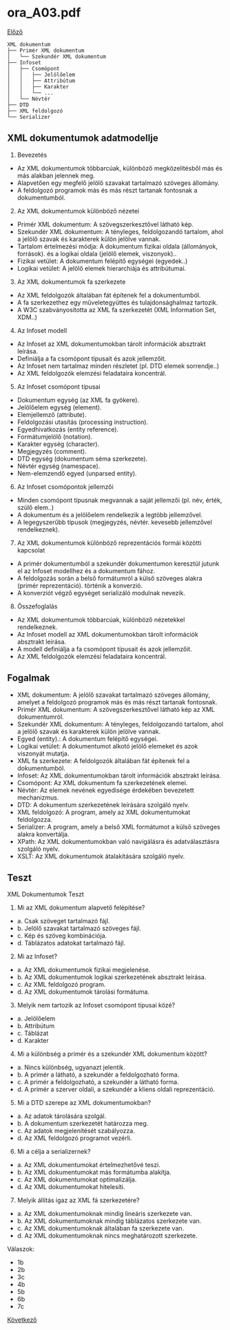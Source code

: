 # ora_A03.pdf

[Előző](2.md)

```
XML dokumentum
├── Primér XML dokumentum
│   └── Szekundér XML dokumentum
├── Infoset
│   ├── Csomópont
│   │   ├── Jelölőelem
│   │   ├── Attribútum
│   │   ├── Karakter
│   │   └── ...
│   └── Névtér
├── DTD
├── XML feldolgozó
└── Serializer
```

## XML dokumentumok adatmodellje

1. Bevezetés
- Az XML dokumentumok többarcúak, különböző megközelítésből más és más alakban jelennek meg.
- Alapvetően egy megfelő jelölő szavakat tartalmazó szöveges állomány.
- A feldolgozó programok más és más részt tartanak fontosnak a dokumentumból.

2. Az XML dokumentumok különböző nézetei
- Primér XML dokumentum: A szövegszerkesztővel látható kép.
- Szekundér XML dokumentum: A tényleges, feldolgozandó tartalom, ahol a jelölő szavak és karakterek külön jelölve vannak.
- Tartalom értelmezési módja: A dokumentum fizikai oldala (állományok, források). és a logikai oldala (jelölő elemek, viszonyok)..
- Fizikai vetület: A dokumentum felépítő egységei (egyedek..)
- Logikai vetület: A jelölő elemek hierarchiája és attribútumai.

3. Az XML dokumentumok fa szerkezete
- Az XML feldolgozók általában fát építenek fel a dokumentumból.
- A fa szerkezethez egy műveletegyüttes és tulajdonsághalmaz tartozik.
- A W3C szabványosította az XML fa szerkezetét (XML Information Set, XDM..)

4. Az Infoset modell
- Az Infoset az XML dokumentumokban tárolt információk absztrakt leírása.
- Definiálja a fa csomópont típusait és azok jellemzőit.
- Az Infoset nem tartalmaz minden részletet (pl. DTD elemek sorrendje..)
- Az XML feldolgozók elemzési feladataira koncentrál.

5. Az Infoset csomópont típusai
- Dokumentum egység (az XML fa gyökere).
- Jelölőelem egység (element).
- Elemjellemző (attribute).
- Feldolgozási utasítás (processing instruction).
- Egyedhivatkozás (entity reference).
- Formátumjelölő (notation).
- Karakter egység (character).
- Megjegyzés (comment).
- DTD egység (dokumentum séma szerkezete).
- Névtér egység (namespace).
- Nem-elemzendő egyed (unparsed entity).

6. Az Infoset csomópontok jellemzői
- Minden csomópont típusnak megvannak a saját jellemzői (pl. név, érték, szülő elem..)
- A dokumentum és a jelölőelem rendelkezik a legtöbb jellemzővel.
- A legegyszerűbb típusok (megjegyzés, névtér. kevesebb jellemzővel rendelkeznek).

7. Az XML dokumentumok különböző reprezentációs formái közötti kapcsolat
- A primér dokumentumból a szekundér dokumentumon keresztül jutunk el az Infoset modellhez és a dokumentum fához.
- A feldolgozás során a belső formátumról a külső szöveges alakra (primér reprezentáció). történik a konverzió.
- A konverziót végző egységet serializáló modulnak nevezik.

8. Összefoglalás
- Az XML dokumentumok többarcúak, különböző nézetekkel rendelkeznek.
- Az Infoset modell az XML dokumentumokban tárolt információk absztrakt leírása.
- A modell definiálja a fa csomópont típusait és azok jellemzőit.
- Az XML feldolgozók elemzési feladataira koncentrál.

## Fogalmak

- XML dokumentum: A jelölő szavakat tartalmazó szöveges állomány, amelyet a feldolgozó programok más és más részt tartanak fontosnak.
- Primér XML dokumentum: A szövegszerkesztővel látható kép az XML dokumentumról.
- Szekundér XML dokumentum: A tényleges, feldolgozandó tartalom, ahol a jelölő szavak és karakterek külön jelölve vannak.
- Egyed (entity).: A dokumentum felépítő egységei.
- Logikai vetület: A dokumentumot alkotó jelölő elemeket és azok viszonyát mutatja.
- XML fa szerkezete: A feldolgozók általában fát építenek fel a dokumentumból.
- Infoset: Az XML dokumentumokban tárolt információk absztrakt leírása.
- Csomópont: Az XML dokumentum fa szerkezetének elemei.
- Névtér: Az elemek nevének egyedisége érdekében bevezetett mechanizmus.
- DTD: A dokumentum szerkezetének leírására szolgáló nyelv.
- XML feldolgozó: A program, amely az XML dokumentumokat feldolgozza.
- Serializer: A program, amely a belső XML formátumot a külső szöveges alakra konvertálja.
- XPath: Az XML dokumentumokban való navigálásra és adatválasztásra szolgáló nyelv.
- XSLT: Az XML dokumentumok átalakítására szolgáló nyelv.

## Teszt

XML Dokumentumok Teszt

1. Mi az XML dokumentum alapvető felépítése?
- a. Csak szöveget tartalmazó fájl.
- b. Jelölő szavakat tartalmazó szöveges fájl.
- c. Kép és szöveg kombinációja.
- d. Táblázatos adatokat tartalmazó fájl.

2. Mi az Infoset?
- a. Az XML dokumentumok fizikai megjelenése.
- b. Az XML dokumentumok logikai szerkezetének absztrakt leírása.
- c. Az XML feldolgozó program.
- d. Az XML dokumentumok tárolási formátuma.

3. Melyik nem tartozik az Infoset csomópont típusai közé?
- a. Jelölőelem
- b. Attribútum
- c. Táblázat
- d. Karakter

4. Mi a különbség a primér és a szekundér XML dokumentum között?
- a. Nincs különbség, ugyanazt jelentik.
- b. A primér a látható, a szekundér a feldolgozható forma.
- c. A primér a feldolgozható, a szekundér a látható forma.
- d. A primér a szerver oldali, a szekundér a kliens oldali reprezentáció.

5. Mi a DTD szerepe az XML dokumentumokban?
- a. Az adatok tárolására szolgál.
- b. A dokumentum szerkezetét határozza meg.
- c. Az adatok megjelenítését szabályozza.
- d. Az XML feldolgozó programot vezérli.

6. Mi a célja a serializernek?
- a. Az XML dokumentumokat értelmezhetővé teszi.
- b. Az XML dokumentumokat más formátumba alakítja.
- c. Az XML dokumentumokat optimalizálja.
- d. Az XML dokumentumokat hitelesíti.

7. Melyik állítás igaz az XML fá szerkezetére?
- a. Az XML dokumentumoknak mindig lineáris szerkezete van.
- b. Az XML dokumentumoknak mindig táblázatos szerkezete van.
- c. Az XML dokumentumoknak általában fa szerkezete van.
- d. Az XML dokumentumoknak nincs meghatározott szerkezete.

Válaszok:
- 1b
- 2b
- 3c
- 4b
- 5b
- 6b
- 7c

[Következő](4.md)
